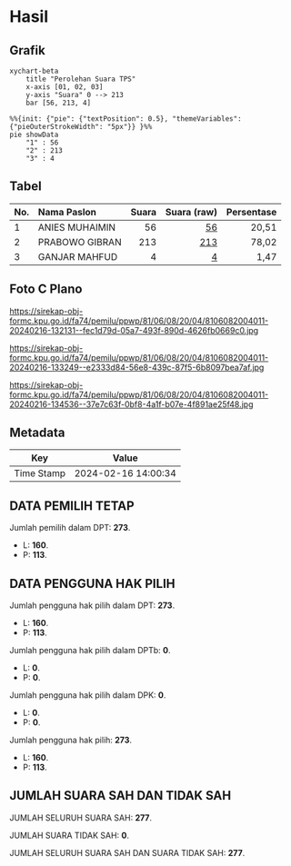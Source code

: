 # Hasil

## Grafik

```mermaid
xychart-beta
    title "Perolehan Suara TPS"
    x-axis [01, 02, 03]
    y-axis "Suara" 0 --> 213
    bar [56, 213, 4]
```

```mermaid
%%{init: {"pie": {"textPosition": 0.5}, "themeVariables": {"pieOuterStrokeWidth": "5px"}} }%%
pie showData
    "1" : 56
    "2" : 213
    "3" : 4
```

## Tabel

| No. | Nama Paslon    | Suara | Suara (raw) | Persentase |
|:--- |:-------------- | -----:| -----------:| ----------:|
| 1   | ANIES MUHAIMIN | 56    | [56][p-1]   | 20,51      |
| 2   | PRABOWO GIBRAN | 213   | [213][p-2]  | 78,02      |
| 3   | GANJAR MAHFUD  | 4     | [4][p-3]    | 1,47       |


[p-1]: https://github.com/gigit-pemilu/pemilu-2024-81-maluku/blob/main/pilpres/hitung-suara/sub/81-maluku/sub/06-seram-bagian-barat/sub/08-huamual/sub/2004-iha/sub/011-tps/sub/paslon-1.txt
[p-2]: https://github.com/gigit-pemilu/pemilu-2024-81-maluku/blob/main/pilpres/hitung-suara/sub/81-maluku/sub/06-seram-bagian-barat/sub/08-huamual/sub/2004-iha/sub/011-tps/sub/paslon-2.txt
[p-3]: https://github.com/gigit-pemilu/pemilu-2024-81-maluku/blob/main/pilpres/hitung-suara/sub/81-maluku/sub/06-seram-bagian-barat/sub/08-huamual/sub/2004-iha/sub/011-tps/sub/paslon-3.txt

## Foto C Plano

https://sirekap-obj-formc.kpu.go.id/fa74/pemilu/ppwp/81/06/08/20/04/8106082004011-20240216-132131--fec1d79d-05a7-493f-890d-4626fb0669c0.jpg

https://sirekap-obj-formc.kpu.go.id/fa74/pemilu/ppwp/81/06/08/20/04/8106082004011-20240216-133249--e2333d84-56e8-439c-87f5-6b8097bea7af.jpg

https://sirekap-obj-formc.kpu.go.id/fa74/pemilu/ppwp/81/06/08/20/04/8106082004011-20240216-134536--37e7c63f-0bf8-4a1f-b07e-4f891ae25f48.jpg


## Metadata

| Key        | Value               |
| ---------- | ------------------- |
| Time Stamp | 2024-02-16 14:00:34 |


## DATA PEMILIH TETAP

Jumlah pemilih dalam DPT: **273**.
 * L: **160**.
 * P: **113**.

## DATA PENGGUNA HAK PILIH

Jumlah pengguna hak pilih dalam DPT: **273**.
 * L: **160**.
 * P: **113**.

Jumlah pengguna hak pilih dalam DPTb: **0**.
 * L: **0**.
 * P: **0**.

Jumlah pengguna hak pilih dalam DPK: **0**.
 * L: **0**.
 * P: **0**.

Jumlah pengguna hak pilih: **273**.
 * L: **160**.
 * P: **113**.

## JUMLAH SUARA SAH DAN TIDAK SAH

JUMLAH SELURUH SUARA SAH: **277**.

JUMLAH SUARA TIDAK SAH: **0**.

JUMLAH SELURUH SUARA SAH DAN SUARA TIDAK SAH: **277**.


